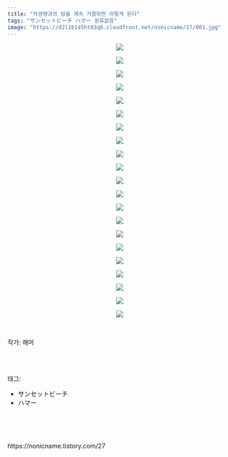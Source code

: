 ```yaml
---
title: "카센쨩과의 밤을 계속 거절하면 이렇게 된다"
tags: "サンセットビーチ ハマー 분류없음"
image: "https://d2l1b145ht03q6.cloudfront.net/nonicname/27/001.jpg"
---
```

<div class="article">
<div class="tt_article_useless_p_margin"><p style="text-align: center; clear: none; float: none;"><img src="{{ site.imgserver1 }}/nonicname/27/001.jpg"/></p><p style="text-align: center; clear: none; float: none;"><img src="{{ site.imgserver1 }}/nonicname/27/002.jpg"/></p><p style="text-align: center; clear: none; float: none;"><img src="{{ site.imgserver1 }}/nonicname/27/003.jpg"/></p><p style="text-align: center; clear: none; float: none;"><img src="{{ site.imgserver1 }}/nonicname/27/004.jpg"/></p><p style="text-align: center; clear: none; float: none;"><img src="{{ site.imgserver1 }}/nonicname/27/005.jpg"/></p><p style="text-align: center; clear: none; float: none;"><img src="{{ site.imgserver1 }}/nonicname/27/006.jpg"/></p><p style="text-align: center; clear: none; float: none;"><img src="{{ site.imgserver1 }}/nonicname/27/007.jpg"/></p><p style="text-align: center; clear: none; float: none;"><img src="{{ site.imgserver1 }}/nonicname/27/008.jpg"/></p><p style="text-align: center; clear: none; float: none;"><img src="{{ site.imgserver1 }}/nonicname/27/009.jpg"/></p><p style="text-align: center; clear: none; float: none;"><img src="{{ site.imgserver1 }}/nonicname/27/010.jpg"/></p><p style="text-align: center; clear: none; float: none;"><img src="{{ site.imgserver1 }}/nonicname/27/011.jpg"/></p><p style="text-align: center; clear: none; float: none;"><img src="{{ site.imgserver1 }}/nonicname/27/012.jpg"/></p><p style="text-align: center; clear: none; float: none;"><img src="{{ site.imgserver1 }}/nonicname/27/013.jpg"/></p><p style="text-align: center; clear: none; float: none;"><img src="{{ site.imgserver1 }}/nonicname/27/014.jpg"/></p><p style="text-align: center; clear: none; float: none;"><img src="{{ site.imgserver1 }}/nonicname/27/015.jpg"/></p><p style="text-align: center; clear: none; float: none;"><img src="{{ site.imgserver1 }}/nonicname/27/016.jpg"/></p><p style="text-align: center; clear: none; float: none;"><img src="{{ site.imgserver1 }}/nonicname/27/017.jpg"/></p><p style="text-align: center; clear: none; float: none;"><img src="{{ site.imgserver1 }}/nonicname/27/018.jpg"/></p><p style="text-align: center; clear: none; float: none;"><img src="{{ site.imgserver1 }}/nonicname/27/019.jpg"/></p><p style="text-align: center; clear: none; float: none;"><img src="{{ site.imgserver1 }}/nonicname/27/020.jpg"/></p><p style="text-align: center; clear: none; float: none;"><img src="{{ site.imgserver1 }}/nonicname/27/021.jpg"/></p><p><br/></p></div>
<p>작가: 해머</p><br/>
</div><br/>
<div class="tagTrail">
<p>태그: </p>
<ul>
<li>サンセットビーチ</li>
<li>ハマー</li>
</ul>
</div><br/>
<div class="cb_lstcomment">
</div><br/>

<br/>
<p id="refer">https://nonicname.tistory.com/27</p>
<br/>

